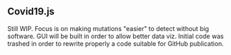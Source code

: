 ## Covid19.js
Still WIP. Focus is on making mutations "easier" to detect without big software. GUI will be built in order to allow better data viz. Initial code was trashed in order to rewrite properly a code suitable for GitHub publication. 